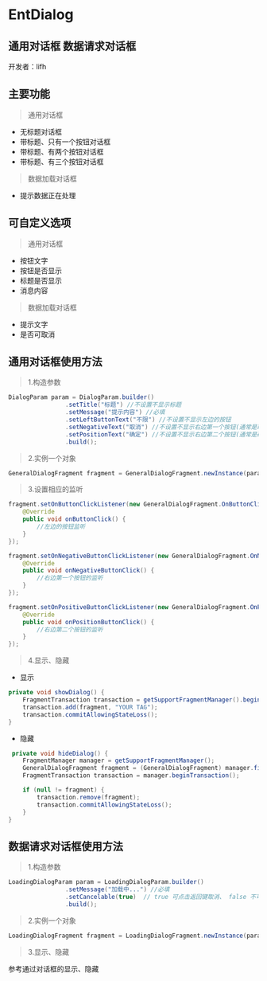 # EntDialog

通用对话框 数据请求对话框
---

开发者：lifh

主要功能
----

> 通用对话框

 - 无标题对话框
 - 带标题、只有一个按钮对话框
 - 带标题、有两个按钮对话框
 - 带标题、有三个按钮对话框

> 数据加载对话框

 - 提示数据正在处理

可自定义选项
------
> 通用对话框

 - 按钮文字
 - 按钮是否显示
 - 标题是否显示
 - 消息内容

> 数据加载对话框

- 提示文字
- 是否可取消

通用对话框使用方法
----

> 1.构造参数

``` java
DialogParam param = DialogParam.builder()
                .setTitle("标题") //不设置不显示标题
                .setMessage("提示内容") //必填
                .setLeftButtonText("不限") //不设置不显示左边的按钮
                .setNegativeText("取消") //不设置不显示右边第一个按钮(通常是取消按钮)
                .setPositionText("确定") //不设置不显示右边第二个按钮(通常是确定按钮)
                .build();
```

> 2.实例一个对象

```java
GeneralDialogFragment fragment = GeneralDialogFragment.newInstance(param);
```

> 3.设置相应的监听

``` java
fragment.setOnButtonClickListener(new GeneralDialogFragment.OnButtonClickListener() {
    @Override
    public void onButtonClick() {
        //左边的按钮监听
    }
});

fragment.setOnNegativeButtonClickListener(new GeneralDialogFragment.OnNegativeButtonClickListener() {
    @Override
    public void onNegativeButtonClick() {
        //右边第一个按钮的监听
    }
});

fragment.setOnPositiveButtonClickListener(new GeneralDialogFragment.OnPositiveButtonClickListener() {
    @Override
    public void onPositionButtonClick() {
        //右边第二个按钮的监听
    }
});
```

> 4.显示、隐藏

 - 显示
```java
private void showDialog() {
    FragmentTransaction transaction = getSupportFragmentManager().beginTransaction();
    transaction.add(fragment, "YOUR TAG");
    transaction.commitAllowingStateLoss();
}
```
 - 隐藏
```java
 private void hideDialog() {
    FragmentManager manager = getSupportFragmentManager();
    GeneralDialogFragment fragment = (GeneralDialogFragment) manager.findFragmentByTag("YOUR TAG");
    FragmentTransaction transaction = manager.beginTransaction();

    if (null != fragment) {
        transaction.remove(fragment);
        transaction.commitAllowingStateLoss();
    }
}
```

数据请求对话框使用方法
-----------
> 1.构造参数

```java 
LoadingDialogParam param = LoadingDialogParam.builder()
                .setMessage("加载中...") //必填
                .setCancelable(true)  // true 可点击返回键取消、 false 不可取消(默认值 可以不加这句)
                .build();
```

> 2.实例一个对象

```java
LoadingDialogFragment fragment = LoadingDialogFragment.newInstance(param);
```

> 3.显示、隐藏

参考通过对话框的显示、隐藏
